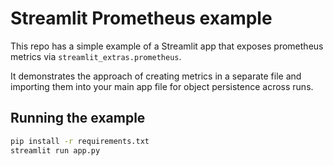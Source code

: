 # Streamlit Prometheus example

This repo has a simple example of a Streamlit app that exposes prometheus metrics via `streamlit_extras.prometheus`.

It demonstrates the approach of creating metrics in a separate file and importing them into your main app file
for object persistence across runs.

## Running the example

```sh
pip install -r requirements.txt
streamlit run app.py
```
